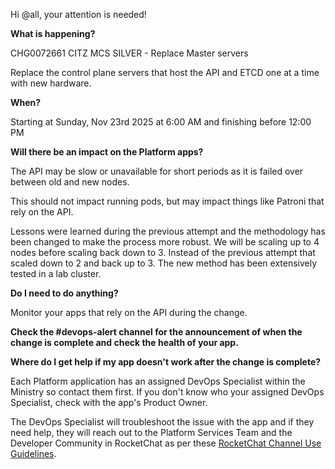 Hi @all, your attention is needed! 

**What is happening?**

CHG0072661 CITZ MCS SILVER - Replace Master servers

Replace the control plane servers that host the API and ETCD one at a time with new hardware.

**When?**

Starting at Sunday, Nov 23rd 2025 at 6:00 AM and finishing before 12:00 PM

**Will there be an impact on the Platform apps?**

The API may be slow or unavailable for short periods as it is failed over between old and new nodes.

This should not impact running pods, but may impact things like Patroni that rely on the API.

Lessons were learned during the previous attempt and the methodology has been changed to make the process more robust. We will be scaling up to 4 nodes before scaling back down to 3. Instead of the previous attempt that scaled down to 2 and back up to 3. The new method has been extensively tested in a lab cluster.

**Do I need to do anything?**

Monitor your apps that rely on the API during the change.

**Check the #devops-alert channel for the announcement of when the change is complete and check the health of your app.**

**Where do I get help if my app doesn't work after the change is complete?**

Each Platform application has an assigned DevOps Specialist within the Ministry so contact them first. If you don't know who your assigned DevOps Specialist, check with the app's Product Owner.

The DevOps Specialist will troubleshoot the issue with the app and if they need help, they will reach out to the Platform Services Team and the Developer Community in RocketChat as per these [RocketChat Channel Use Guidelines](https://developer.gov.bc.ca/docs/default/component/bc-developer-guide/rocketchat/rocketchat-channel-descriptions/).
